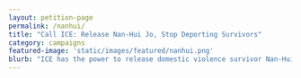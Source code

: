 ```yaml
---
layout: petition-page
permalink: /nanhui/
title: "Call ICE: Release Nan-Hui Jo, Stop Deporting Survivors"
category: campaigns
featured-image: 'static/images/featured/nanhui.png'
blurb: "ICE has the power to release domestic violence survivor Nan-Hui Jo. Call now to help reunite her with her daughter."
---
```

<ul class="compact" id="phone-errors"></ul>

<link href='https://actionnetwork.org/css/style-embed-whitelabel.css' rel='stylesheet' type='text/css' />
<script>window.yepnope || document.write('<script src="https://actionnetwork.org/includes/js/yepnope154-min.js"><\/script>');</script>
<script src='https://actionnetwork.org/widgets/v2/petition/call-ice-stop-deporting-this-domestic-violence-survivor?format=js&source=widget&style=full'></script>
<div id='can-petition-area-call-ice-stop-deporting-this-domestic-violence-survivor' style='width: 100%'><!-- this div is the target for our HTML insertion --></div>
<script>
	$(document).ready(function() {
		$('#can-petition-area-call-ice-stop-deporting-this-domestic-violence-survivor').on('can_embed_loaded', function() {
			document.getElementsByName("commit")[0].value = "Call Now";
		});
	});
</script>